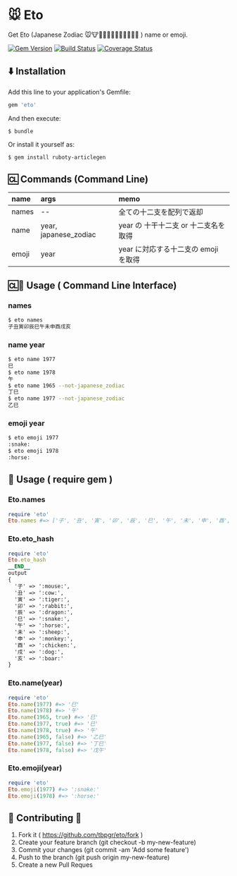 # :mouse: Eto

Get Eto (Japanese Zodiac :mouse::cow::tiger::rabbit::dragon::snake::horse::sheep::monkey::chicken::dog::boar: ) name or emoji.

[![Gem Version](https://badge.fury.io/rb/eto.svg)](http://badge.fury.io/rb/eto)
[![Build Status](https://travis-ci.org/tbpgr/eto.png?branch=master)](https://travis-ci.org/tbpgr/eto)
[![Coverage Status](https://coveralls.io/repos/tbpgr/eto/badge.png)](https://coveralls.io/r/tbpgr/eto)

## :arrow_down: Installation

Add this line to your application's Gemfile:

~~~bash
gem 'eto'
~~~

And then execute:

~~~
$ bundle
~~~

Or install it yourself as:

~~~bash
$ gem install ruboty-articlegen
~~~

## :cl: Commands (Command Line)
|name|args|memo|
|:--|:--|:--|
|names|--|全ての十二支を配列で返却|
|name|year, japanese_zodiac|year の 十干十二支 or 十二支名を取得|
|emoji|year|year に対応する十二支の emoji を取得|

## :cl::scroll: Usage ( Command Line Interface)
### names
~~~bash
$ eto names
子丑寅卯辰巳午未申酉戌亥
~~~

### name year
~~~bash
$ eto name 1977
巳
$ eto name 1978
午
$ eto name 1965 --not-japanese_zodiac
丁巳
$ eto name 1977 --not-japanese_zodiac
乙巳
~~~

### emoji year
~~~bash
$ eto emoji 1977
:snake:
$ eto emoji 1978
:horse:
~~~

## :scroll: Usage ( require gem )

### Eto.names
~~~ruby
require 'eto'
Eto.names #=> ['子', '丑', '寅', '卯', '辰', '巳', '午', '未', '申', '酉', '戌', '亥']
~~~

### Eto.eto_hash
~~~ruby
require 'eto'
Eto.eto_hash
__END__
output
{
  '子' => ':mouse:', 
  '丑' => ':cow:', 
  '寅' => ':tiger:', 
  '卯' => ':rabbit:', 
  '辰' => ':dragon:', 
  '巳' => ':snake:', 
  '午' => ':horse:', 
  '未' => ':sheep:', 
  '申' => ':monkey:', 
  '酉' => ':chicken:', 
  '戌' => ':dog:', 
  '亥' => ':boar:'
}
~~~

### Eto.name(year)
~~~ruby
require 'eto'
Eto.name(1977) #=> '巳'
Eto.name(1978) #=> '午'
Eto.name(1965, true) #=> '巳'
Eto.name(1977, true) #=> '巳'
Eto.name(1978, true) #=> '午'
Eto.name(1965, false) #=> '乙巳'
Eto.name(1977, false) #=> '丁巳'
Eto.name(1978, false) #=> '戊午'
~~~

### Eto.emoji(year)
~~~ruby
require 'eto'
Eto.emoji(1977) #=> ':snake:'
Eto.emoji(1978) #=> ':horse:'
~~~

## :two_men_holding_hands: Contributing :two_women_holding_hands:

1. Fork it ( https://github.com/tbpgr/eto/fork )
1. Create your feature branch (git checkout -b my-new-feature)
1. Commit your changes (git commit -am 'Add some feature')
1. Push to the branch (git push origin my-new-feature)
1. Create a new Pull Reques